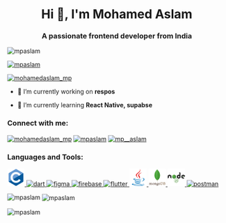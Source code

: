 <h1 align="center">Hi 👋, I'm Mohamed Aslam</h1>
<h3 align="center">A passionate frontend developer from India</h3>

<p align="left"> <img src="https://komarev.com/ghpvc/?username=mpaslam&label=Profile%20views&color=0e75b6&style=flat" alt="mpaslam" /> </p>

<p align="left"> <a href="https://github.com/ryo-ma/github-profile-trophy"><img src="https://github-profile-trophy.vercel.app/?username=mpaslam" alt="mpaslam" /></a> </p>

<p align="left"> <a href="https://twitter.com/mohamedaslam_mp" target="blank"><img src="https://img.shields.io/twitter/follow/mohamedaslam_mp?logo=twitter&style=for-the-badge" alt="mohamedaslam_mp" /></a> </p>

- 🔭 I’m currently working on **respos**

- 🌱 I’m currently learning **React Native, supabse**

<h3 align="left">Connect with me:</h3>
<p align="left">
<a href="https://twitter.com/mohamedaslam_mp" target="blank"><img align="center" src="https://raw.githubusercontent.com/rahuldkjain/github-profile-readme-generator/master/src/images/icons/Social/twitter.svg" alt="mohamedaslam_mp" height="30" width="40" /></a>
<a href="https://linkedin.com/in/mpaslam" target="blank"><img align="center" src="https://raw.githubusercontent.com/rahuldkjain/github-profile-readme-generator/master/src/images/icons/Social/linked-in-alt.svg" alt="mpaslam" height="30" width="40" /></a>
<a href="https://instagram.com/mp__aslam" target="blank"><img align="center" src="https://raw.githubusercontent.com/rahuldkjain/github-profile-readme-generator/master/src/images/icons/Social/instagram.svg" alt="mp__aslam" height="30" width="40" /></a>
</p>

<h3 align="left">Languages and Tools:</h3>
<p align="left"> <a href="https://www.cprogramming.com/" target="_blank" rel="noreferrer"> <img src="https://raw.githubusercontent.com/devicons/devicon/master/icons/c/c-original.svg" alt="c" width="40" height="40"/> </a> <a href="https://dart.dev" target="_blank" rel="noreferrer"> <img src="https://www.vectorlogo.zone/logos/dartlang/dartlang-icon.svg" alt="dart" width="40" height="40"/> </a> <a href="https://www.figma.com/" target="_blank" rel="noreferrer"> <img src="https://www.vectorlogo.zone/logos/figma/figma-icon.svg" alt="figma" width="40" height="40"/> </a> <a href="https://firebase.google.com/" target="_blank" rel="noreferrer"> <img src="https://www.vectorlogo.zone/logos/firebase/firebase-icon.svg" alt="firebase" width="40" height="40"/> </a> <a href="https://flutter.dev" target="_blank" rel="noreferrer"> <img src="https://www.vectorlogo.zone/logos/flutterio/flutterio-icon.svg" alt="flutter" width="40" height="40"/> </a> <a href="https://www.java.com" target="_blank" rel="noreferrer"> <img src="https://raw.githubusercontent.com/devicons/devicon/master/icons/java/java-original.svg" alt="java" width="40" height="40"/> </a> <a href="https://www.mongodb.com/" target="_blank" rel="noreferrer"> <img src="https://raw.githubusercontent.com/devicons/devicon/master/icons/mongodb/mongodb-original-wordmark.svg" alt="mongodb" width="40" height="40"/> </a> <a href="https://nodejs.org" target="_blank" rel="noreferrer"> <img src="https://raw.githubusercontent.com/devicons/devicon/master/icons/nodejs/nodejs-original-wordmark.svg" alt="nodejs" width="40" height="40"/> </a> <a href="https://postman.com" target="_blank" rel="noreferrer"> <img src="https://www.vectorlogo.zone/logos/getpostman/getpostman-icon.svg" alt="postman" width="40" height="40"/> </a> </p>

<p><img align="left" src="https://github-readme-stats.vercel.app/api/top-langs?username=mpaslam&show_icons=true&locale=en&layout=compact" alt="mpaslam" /></p>

<p>&nbsp;<img align="center" src="https://github-readme-stats.vercel.app/api?username=mpaslam&show_icons=true&locale=en" alt="mpaslam" /></p>

<p><img align="center" src="https://github-readme-streak-stats.herokuapp.com/?user=mpaslam&" alt="mpaslam" /></p>
